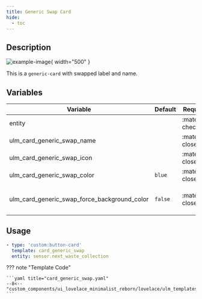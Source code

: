 ```yaml
---
title: Generic Swap Card
hide:
  - toc
---
```

<!-- markdownlint-disable MD046 -->

## Description

![example-image](../../assets/img/ulm_cards/card_generic_swap.png){ width="500" }

This is a `generic-card` with swapped label and name.

## Variables

| Variable | Default | Required         | Notes             |
|----------|---------|------------------|-------------------|
| entity     |         | :material-check: |                   |
| ulm_card_generic_swap_name |   | :material-close: | Set custom Name |
| ulm_card_generic_swap_icon |   | :material-close: | Set custom Icon |
| ulm_card_generic_swap_color            | `blue`         | :material-close: | Set Custom Color                   |             |
| ulm_card_generic_swap_force_background_color           | `false`         | :material-close: | Set `ulm_card_generic_swap_color` as background color in active state `                  |             |

## Usage

```yaml
- type: 'custom:button-card'
  template: card_generic_swap
  entity: sensor.next_waste_collection
```

??? note "Template Code"

    ```yaml title="card_generic_swap.yaml"
    --8<-- "custom_components/ui_lovelace_minimalist_reborn/lovelace/ulm_templates/card_templates/cards/card_generic_swap.yaml"
    ```
